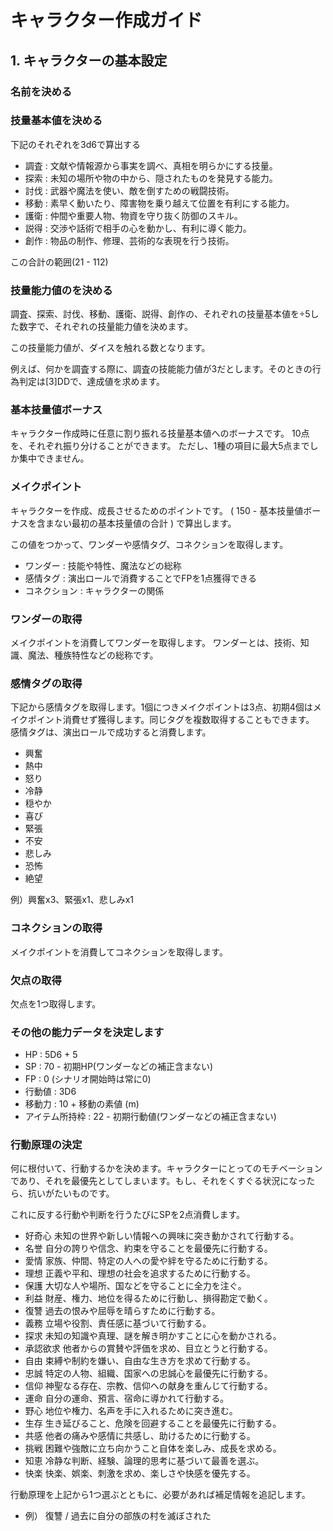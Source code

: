 # キャラクター作成ガイド

## 1. キャラクターの基本設定

### 名前を決める

### 技量基本値を決める
  
下記のそれぞれを3d6で算出する

- 調査 : 文献や情報源から事実を調べ、真相を明らかにする技量。
- 探索 : 未知の場所や物の中から、隠されたものを発見する能力。
- 討伐 : 武器や魔法を使い、敵を倒すための戦闘技術。
- 移動 : 素早く動いたり、障害物を乗り越えて位置を有利にする能力。
- 護衛 : 仲間や重要人物、物資を守り抜く防御のスキル。
- 説得 : 交渉や話術で相手の心を動かし、有利に導く能力。
- 創作 : 物品の制作、修理、芸術的な表現を行う技術。

この合計の範囲(21 - 112)

### 技量能力値のを決める

調査、探索、討伐、移動、護衛、説得、創作の、それぞれの技量基本値を÷5した数字で、それぞれの技量能力値を決めます。

この技量能力値が、ダイスを触れる数となります。

例えば、何かを調査する際に、調査の技能能力値が3だとします。そのときの行為判定は\[3\]DDで、達成値を求めます。

### 基本技量値ボーナス

キャラクター作成時に任意に割り振れる技量基本値へのボーナスです。
10点を、それぞれ振り分けることができます。
ただし、1種の項目に最大5点までしか集中できません。

### メイクポイント

キャラクターを作成、成長させるためのポイントです。
( 150 - 基本技量値ボーナスを含まない最初の基本技量値の合計 ) で算出します。
  
この値をつかって、ワンダーや感情タグ、コネクションを取得します。
- ワンダー : 技能や特性、魔法などの総称
- 感情タグ : 演出ロールで消費することでFPを1点獲得できる
- コネクション : キャラクターの関係

### ワンダーの取得

メイクポイントを消費してワンダーを取得します。
ワンダーとは、技術、知識、魔法、種族特性などの総称です。

### 感情タグの取得

下記から感情タグを取得します。1個につきメイクポイントは3点、初期4個はメイクポイント消費せず獲得します。同じタグを複数取得することもできます。
感情タグは、演出ロールで成功すると消費します。

- 興奮
- 熱中
- 怒り
- 冷静
- 穏やか
- 喜び
- 緊張
- 不安
- 悲しみ
- 恐怖
- 絶望

例）興奮x3、緊張x1、悲しみx1

### コネクションの取得

メイクポイントを消費してコネクションを取得します。

### 欠点の取得

欠点を1つ取得します。

### その他の能力データを決定します

- HP : 5D6 + 5
- SP : 70 - 初期HP(ワンダーなどの補正含まない)
- FP : 0 (シナリオ開始時は常に0)
- 行動値 : 3D6
- 移動力 : 10 + 移動の素値 (m)
- アイテム所持枠 : 22 - 初期行動値(ワンダーなどの補正含まない)

### 行動原理の決定
  
何に根付いて、行動するかを決めます。キャラクターにとってのモチベーションであり、それを最優先としてしまいます。もし、それをくすぐる状況になったら、抗いがたいものです。

これに反する行動や判断を行うたびにSPを2点消費します。

- 好奇心 未知の世界や新しい情報への興味に突き動かされて行動する。
- 名誉 自分の誇りや信念、約束を守ることを最優先に行動する。
- 愛情 家族、仲間、特定の人への愛や絆を守るために行動する。
- 理想 正義や平和、理想の社会を追求するために行動する。
- 保護 大切な人や場所、国などを守ることに全力を注ぐ。
- 利益 財産、権力、地位を得るために行動し、損得勘定で動く。
- 復讐 過去の恨みや屈辱を晴らすために行動する。
- 義務 立場や役割、責任感に基づいて行動する。
- 探求 未知の知識や真理、謎を解き明かすことに心を動かされる。
- 承認欲求 他者からの賞賛や評価を求め、目立とうと行動する。
- 自由 束縛や制約を嫌い、自由な生き方を求めて行動する。
- 忠誠 特定の人物、組織、国家への忠誠心を最優先に行動する。
- 信仰 神聖なる存在、宗教、信仰への献身を重んじて行動する。
- 運命 自分の運命、預言、宿命に導かれて行動する。
- 野心 地位や権力、名声を手に入れるために突き進む。
- 生存 生き延びること、危険を回避することを最優先に行動する。
- 共感 他者の痛みや感情に共感し、助けるために行動する。
- 挑戦 困難や強敵に立ち向かうこと自体を楽しみ、成長を求める。
- 知恵 冷静な判断、経験、論理的思考に基づいて最善を選ぶ。
- 快楽 快楽、娯楽、刺激を求め、楽しさや快感を優先する。

行動原理を上記から1つ選ぶとともに、必要があれば補足情報を追記します。

- 例） 復讐 / 過去に自分の部族の村を滅ぼされた
  


